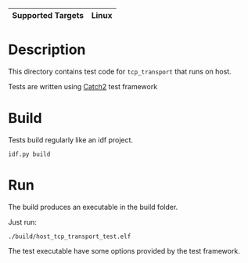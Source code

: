 | Supported Targets | Linux |
| ----------------- | ----- |

# Description

This directory contains test code for `tcp_transport` that runs on host.

Tests are written using [Catch2](https://github.com/catchorg/Catch2) test framework 

# Build

Tests build regularly like an idf project. 

```
idf.py build
```

# Run

The build produces an executable in the build folder. 

Just run:

```
./build/host_tcp_transport_test.elf
```

The test executable have some options provided by the test framework. 

